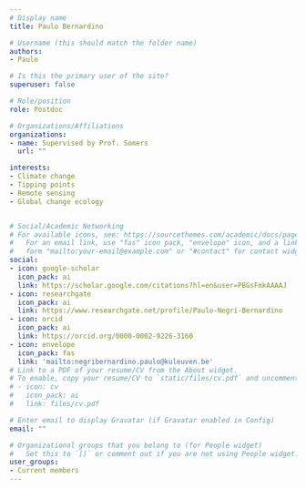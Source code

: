 ```yaml
---
# Display name
title: Paulo Bernardino

# Username (this should match the folder name)
authors:
- Paulo

# Is this the primary user of the site?
superuser: false

# Role/position
role: Postdoc

# Organizations/Affiliations
organizations:
- name: Supervised by Prof. Somers
  url: ""

interests:
- Climate change
- Tipping points
- Remote sensing
- Global change ecology


# Social/Academic Networking
# For available icons, see: https://sourcethemes.com/academic/docs/page-builder/#icons
#   For an email link, use "fas" icon pack, "envelope" icon, and a link in the
#   form "mailto:your-email@example.com" or "#contact" for contact widget.
social:
- icon: google-scholar
  icon_pack: ai
  link: https://scholar.google.com/citations?hl=en&user=PBGsFmkAAAAJ  
- icon: researchgate
  icon_pack: ai
  link: https://www.researchgate.net/profile/Paulo-Negri-Bernardino 
- icon: orcid
  icon_pack: ai
  link: https://orcid.org/0000-0002-9226-3160 
- icon: envelope
  icon_pack: fas
  link: 'mailto:negribernardino.paulo@kuleuven.be'
# Link to a PDF of your resume/CV from the About widget.
# To enable, copy your resume/CV to `static/files/cv.pdf` and uncomment the lines below.
# - icon: cv
#   icon_pack: ai
#   link: files/cv.pdf

# Enter email to display Gravatar (if Gravatar enabled in Config)
email: ""

# Organizational groups that you belong to (for People widget)
#   Set this to `[]` or comment out if you are not using People widget.
user_groups:
- Current members
---
```

